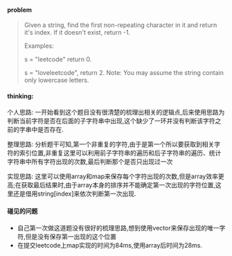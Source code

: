 #### problem

> Given a string, find the first non-repeating character in it and return it's index. If it doesn't exist, return -1.
> 
> Examples:
> 
> s = "leetcode"
> return 0.
> 
> s = "loveleetcode",
> return 2.
> Note: You may assume the string contain only lowercase letters.

#### thinking:

个人思路: 一开始看到这个题目没有很清楚的梳理出相关的逻辑点,后来使用思路为判断当前字符是否在后面的子字符串中出现,这个缺少了一环并没有判断该字符之前的字串中是否存在.

整理思路: 分析题干可知,第一个非重复的字符,由于是第一个所以要获取到相关字符的索引位置,非重复这里可以利用前子字符串的遍历和后子字符串的遍历、统计字符串中所有字符出现的次数,最后判断那个是否只出现过一次

实现思路: 这里可以使用array和map来保存每个字符出现的次数,但是array效率更高;在获取最后结果时,由于array本身的排序并不能确定第一次出现的字符位置,这里还是借用string[index]来依次判断第一次出现.

#### 碰见的问题

- 自己第一次做这道题没有很好的梳理思路,想到使用vector来保存出现的唯一字符,但是没有保存第一出现的这个位置
- 在提交leetcode上map实现的时间为84ms,使用array后时间为28ms.
